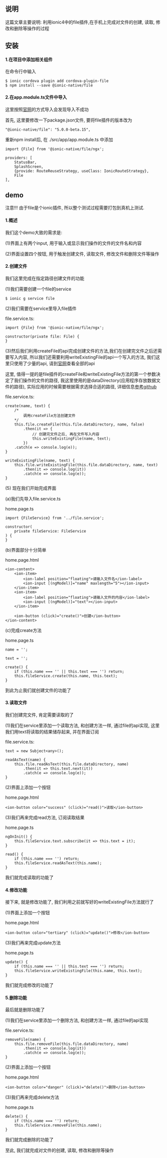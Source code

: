## 说明

这篇文章主要说明: 利用ionic4中的file插件,在手机上完成对文件的创建, 读取, 修改和删除等操作的过程

## 安装
#### 1.在项目中添加相关组件
在命令行中输入

    $ ionic cordova plugin add cordova-plugin-file
    $ npm install --save @ionic-native/file
    
#### 2.在app.module.ts文件中导入
这里按照[官网](https://beta.ionicframework.com/docs/native/file)的方式导入会发现导入不成功

首先, 这里要修改一下package.json文件, 要将file插件的版本改为
    
    "@ionic-native/file": "5.0.0-beta.15",
    
重新npm install后, 在 ./src/app/app.module.ts 中添加
    
    import {File} from '@ionic-native/file/ngx';

    providers: [
        StatusBar,
        SplashScreen,
        {provide: RouteReuseStrategy, useClass: IonicRouteStrategy},
        File
    ],
    
## demo
注意!!! 由于file是个ionic插件, 所以整个测试过程需要打包到真机上测试.

#### 1.概述 

我们这个demo大致的需求是:

(1)界面上有两个input, 用于输入或显示我们操作的文件的文件名和内容

(2)界面设置四个按钮, 用于触发创建文件, 读取文件, 修改文件和删除文件等操作

#### 2.创建文件

我们这里完成在指定路径创建文件的功能

(1)我们需要创建一个file的service

    $ ionic g service file
    
(2)我们需要在service里导入file插件

file.service.ts:
    
    import {File} from '@ionic-native/file/ngx';
    
    constructor(private file: File) {
    }
    
(3)然后我们利用createFile的api完成创建文件的方法,我们在创建完文件之后还需要写入内容, 所以我们还需要利用writeExistingFile的api一个写入的方法, 我们这里只使用了少量的api, 请到[官网](https://beta.ionicframework.com/docs/native/file#instance-members)查看全部的api

这里, 值得一提的是file插件的createFile和writeExistingFile方法的第一个参数决定了我们操作的文件的路径, 我这里使用的是dataDirectory(应用程序存放数据文件的路径), 实际应用的时候需要根据需求选择合适的路径, 详细信息[参考github](https://github.com/apache/cordova-plugin-file#file-system-layouts)

file.service.ts:
    
    create(name, text) {
        /* 
            调用createFile方法创建文件
        */
        this.file.createFile(this.file.dataDirectory, name, false)
            .then(it => {
                // 创建完文件之后, 再在文件写入内容
                this.writeExistingFile(name, text);
            })
        .catch(e => console.log(e));
    }
    
    writeExistingFile(name, text) {
        this.file.writeExistingFile(this.file.dataDirectory, name, text)
            .then(it => console.log(it))
            .catch(e => console.log(e));
    }

    
(5) 现在我们开始完成界面

(a)我们先导入file.service.ts

home.page.ts
    
    import {FileService} from '../file.service';
    
    constructor(
        private fileService: FileService
    ) {
    }
    
(b)界面部分十分简单

home.page.html

    <ion-content> 
        <ion-item>
            <ion-label position="floating">请输入文件名</ion-label>
            <ion-input [(ngModel)]="name" maxlength="5"></ion-input>
        </ion-item>
        <ion-item>
            <ion-label position="floating">请输入文件的内容</ion-label>
            <ion-input [(ngModel)]="text"></ion-input>
        </ion-item>
    
        <ion-button (click)="create()">创建</ion-button>
    </ion-content>
    
(c)完成create方法

home.page.ts

    name = '';
    
    text = '';
    
    create() {
        if (this.name === '' || this.text === '') return;
        this.fileService.create(this.name, this.text);
    }
    
到此为止我们就创建文件的功能了

#### 3.读取文件

我们创建完文件, 肯定需要读取的了

(1)我们在service里添加一个读取方法, 和创建方法一样, 通过file的api实现, 这里我们用text将读取的结果储存起来, 并在界面订阅

file.service.ts:

    text = new Subject<any>();

    readAsText(name) {
        this.file.readAsText(this.file.dataDirectory, name)
            .then(it => this.text.next(it))
            .catch(e => console.log(e));
    }
    
(2)界面上添加一个按钮

home.page.html

    <ion-button color="success" (click)="read()">读取</ion-button>
    
(3)我们再来完成read方法, 订阅读取结果

home.page.ts

    ngOnInit() {
        this.fileService.text.subscribe(it => this.text = it);
    }

    read() {
        if (this.name === '') return;
        this.fileService.readAsText(this.name);
    }
    
我们就完成读取的功能了
    
#### 4.修改功能

接下来, 就是修改功能了, 我们利用之前就写好的writeExistingFile方法就行了
    
(1)界面上添加一个按钮

home.page.html

    <ion-button color="tertiary" (click)="update()">修改</ion-button>
    
(3)我们再来完成update方法

home.page.ts

    update() {
        if (this.name === '' || this.text === '') return;
        this.fileService.writeExistingFile(this.name, this.text);
    }
    
我们就完成修改的功能了
    
#### 5.删除功能

最后就是删除功能了

(1)我们在service里添加一个删除方法, 和创建方法一样, 通过file的api实现

file.service.ts:

    removeFile(name) {
        this.file.removeFile(this.file.dataDirectory, name)
            .then(it => console.log(it))
            .catch(e => console.log(e));
    }
    
(2)界面上添加一个按钮

home.page.html

    <ion-button color="danger" (click)="delete()">删除</ion-button>
    
(3)我们再来完成delete方法

home.page.ts

    delete() {
        if (this.name === '') return;
        this.fileService.removeFile(this.name);
    }
    
我们就完成删除的功能了

至此, 我们就完成对文件的创建, 读取, 修改和删除等操作

    